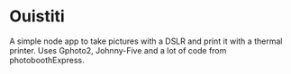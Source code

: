 # Ouistiti
A simple node app to take pictures with a DSLR and print it with a thermal printer.
Uses Gphoto2, Johnny-Five and a lot of code from photoboothExpress.
